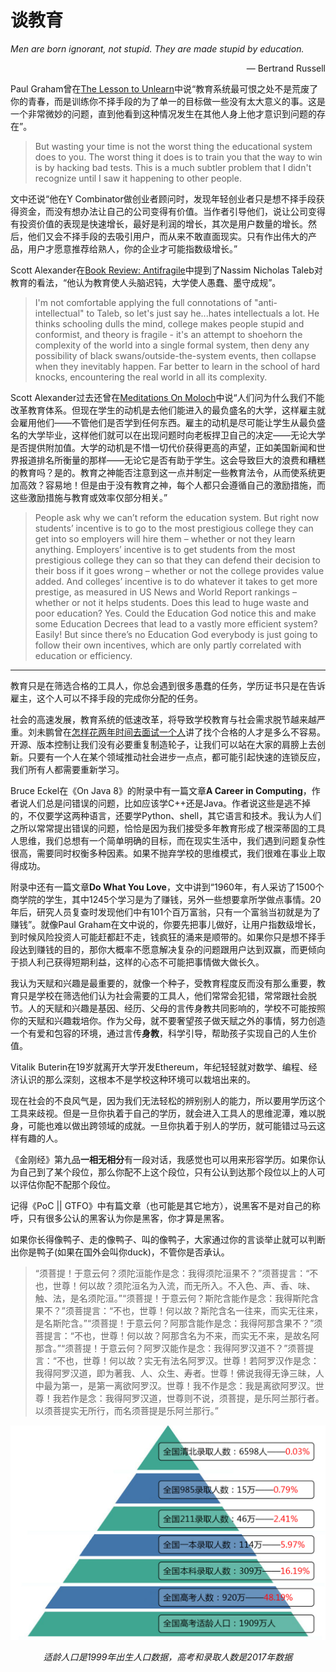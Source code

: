 # 谈教育

*Men are born ignorant, not stupid. They are made stupid by education.*
<p align="right">― Bertrand Russell</p>

Paul Graham曾在[The Lesson to Unlearn](http://paulgraham.com/lesson.html)中说“教育系统最可恨之处不是荒废了你的青春，而是训练你不择手段的为了单一的目标做一些没有太大意义的事。这是一个非常微妙的问题，直到他看到这种情况发生在其他人身上他才意识到问题的存在”。

>But wasting your time is not the worst thing the educational system does to you. The worst thing it does is to train you that the way to win is by hacking bad tests. This is a much subtler problem that I didn't recognize until I saw it happening to other people.

文中还说“他在Y Combinator做创业者顾问时，发现年轻创业者只是想不择手段获得资金，而没有想办法让自己的公司变得有价值。当作者引导他们，说让公司变得有投资价值的表现是快速增长，最好是利润的增长，其次是用户数量的增长。然后，他们又会不择手段的去吸引用户，而从来不敢直面现实。只有作出伟大的产品，用户才愿意推荐给熟人，你的企业才可能指数级增长。”


Scott Alexander在[Book Review: Antifragile](https://astralcodexten.substack.com/p/book-review-antifragile)中提到了Nassim Nicholas Taleb对教育的看法，“他认为教育使人头脑迟钝，大学使人愚蠢、墨守成规”。

>I'm not comfortable applying the full connotations of "anti-intellectual" to Taleb, so let's just say he...hates intellectuals a lot. He thinks schooling dulls the mind, college makes people stupid and conformist, and theory is fragile - it's an attempt to shoehorn the complexity of the world into a single formal system, then deny any possibility of black swans/outside-the-system events, then collapse when they inevitably happen. Far better to learn in the school of hard knocks, encountering the real world in all its complexity.

Scott Alexander过去还曾在[Meditations On Moloch](https://slatestarcodex.com/2014/07/30/meditations-on-moloch/)中说“人们问为什么我们不能改革教育体系。但现在学生的动机是去他们能进入的最负盛名的大学，这样雇主就会雇用他们——不管他们是否学到任何东西。雇主的动机是尽可能让学生从最负盛名的大学毕业，这样他们就可以在出现问题时向老板捍卫自己的决定——无论大学是否提供附加值。大学的动机是不惜一切代价获得更高的声望，正如美国新闻和世界报道排名所衡量的那样——无论它是否有助于学生。这会导致巨大的浪费和糟糕的教育吗？是的。教育之神能否注意到这一点并制定一些教育法令，从而使系统更加高效？容易地！但是由于没有教育之神，每个人都只会遵循自己的激励措施，而这些激励措施与教育或效率仅部分相关。”

>People ask why we can’t reform the education system. But right now students’ incentive is to go to the most prestigious college they can get into so employers will hire them – whether or not they learn anything. Employers’ incentive is to get students from the most prestigious college they can so that they can defend their decision to their boss if it goes wrong – whether or not the college provides value added. And colleges’ incentive is to do whatever it takes to get more prestige, as measured in US News and World Report rankings – whether or not it helps students. Does this lead to huge waste and poor education? Yes. Could the Education God notice this and make some Education Decrees that lead to a vastly more efficient system? Easily! But since there’s no Education God everybody is just going to follow their own incentives, which are only partly correlated with education or efficiency.

------

教育只是在筛选合格的工具人，你总会遇到很多愚蠢的任务，学历证书只是在告诉雇主，这个人可以不择手段的完成你分配的任务。

社会的高速发展，教育系统的低速改革，将导致学校教育与社会需求脱节越来越严重。刘未鹏曾在[怎样花两年时间去面试一个人](http://mindhacks.cn/2011/11/04/how-to-interview-a-person-for-two-years/)讲了找个合格的人才是多么不容易。开源、版本控制让我们没有必要重复制造轮子，让我们可以站在大家的肩膀上去创新。只要有一个人在某个领域推动社会进步一点点，都可能引起快速的连锁反应，我们所有人都需要重新学习。

Bruce Eckel在《On Java 8》的附录中有一篇文章**A Career in Computing**，作者说人们总是问错误的问题，比如应该学C++还是Java。作者说这些是逃不掉的，不仅要学这两种语言，还要学Python、shell，其它语言和技术。我认为人们之所以常常提出错误的问题，恰恰是因为我们接受多年教育形成了根深蒂固的工具人思维，我们总想有一个简单明确的目标，而在现实生活中，我们遇到问题复杂性很高，需要同时权衡多种因素。如果不抛弃学校的思维模式，我们很难在事业上取得成功。

附录中还有一篇文章**Do What You Love**，文中讲到“1960年，有人采访了1500个商学院的学生，其中1245个学习是为了赚钱，另外一些想要拿所学做点事情。20年后，研究人员复查时发现他们中有101个百万富翁，只有一个富翁当初就是为了赚钱”。就像Paul Graham在文中说的，你要先把事儿做好，让用户指数级增长，到时候风险投资人可能赶都赶不走，钱疯狂的涌来是顺带的。如果你只是想不择手段达到赚钱的目的，那你大概率不愿意解决复杂的问题跟用户达到双赢，而更倾向于损人利己获得短期利益，这样的心态不可能把事情做大做长久。

我认为天赋和兴趣是最重要的，就像一个种子，受教育程度反而没有那么重要，教育只是学校在筛选他们认为社会需要的工具人，他们常常会犯错，常常跟社会脱节。人的天赋和兴趣是基因、经历、父母的言传身教共同影响的，学校不可能按照你的天赋和兴趣栽培你。作为父母，就不要奢望孩子做天赋之外的事情，努力创造一个有爱和包容的环境，通过言传**身教**，科学引导，帮助孩子实现自己的人生价值。

Vitalik Buterin在19岁就离开大学开发Ethereum，年纪轻轻就对数学、编程、经济认识的那么深刻，这根本不是学校这种环境可以栽培出来的。

现在社会的不良风气是，因为我们无法轻松的辨别别人的能力，所以要用学历这个工具来歧视。但是一旦你执着于自己的学历，就会进入工具人的思维泥潭，难以脱身，可能也难以做出跨领域的成就。一旦你执着于别人的学历，就可能错过马云这样有趣的人。

《金刚经》第九品**一相无相分**有一段对话，我感觉也可以用来形容学历。如果你认为自己到了某个段位，那么你配不上这个段位，只有公认到达那个段位以上的人可以评估你配不配那个段位。

记得《PoC || GTFO》中有篇文章（也可能是其它地方），说黑客不是对自己的称呼，只有很多公认的黑客认为你是黑客，你才算是黑客。

如果你长得像鸭子、走的像鸭子、叫的像鸭子，大家通过你的言谈举止就可以判断出你是鸭子(如果在国外会叫你duck)，不管你是否承认。

>“须菩提！于意云何？须陀洹能作是念：我得须陀洹果不？”须菩提言：“不也，世尊！何以故？须陀洹名为入流，而无所入。不入色、声、香、味、触、法，是名须陀洹。”“须菩提！于意云何？斯陀含能作是念：我得斯陀含果不？”须菩提言：“不也，世尊！何以故？斯陀含名一往来，而实无往来，是名斯陀含。”“须菩提！于意云何？阿那含能作是念：我得阿那含果不？”须菩提言：“不也，世尊！何以故？阿那含名为不来，而实无不来，是故名阿那含。”“须菩提！于意云何？阿罗汉能作是念：我得阿罗汉道不？”须菩提言：“不也，世尊！何以故？实无有法名阿罗汉。世尊！若阿罗汉作是念：我得阿罗汉道，即为著我、人、众生、寿者。世尊！佛说我得无诤三昧，人中最为第一，是第一离欲阿罗汉。世尊！我不作是念：我是离欲阿罗汉。世尊！我若作是念：我得阿罗汉道，世尊则不说，须菩提，是乐阿兰那行者。以须菩提实无所行，而名须菩提是乐阿兰那行。”

![](../image/2022-01-19-On-Education/Rank_Pyramid.jpg)

<p align='center'><i>适龄人口是1999年出生人口数据，高考和录取人数是2017年数据</i></p>

